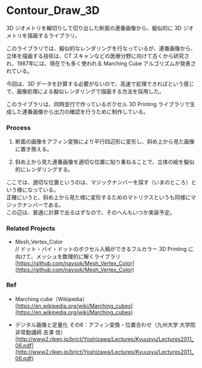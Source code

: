 # Contour_Draw_3D  


3D ジオメトリを輪切りして切り出した断面の連番画像から、擬似的に 3D ジオメトリを描画するライブラリ。  

このライブラリでは、擬似的なレンダリングを行なっているが、連番画像から、立体を描画する技術は、CT スキャンなどの医療分野に向けて古くから研究され、1987年には、現在でも多く使われる Marching Cube アルゴリズムが発表されている。  

今回は、3D データを計算する必要がないので、高速で処理できればという感じで、画像処理による擬似レンダリングで描画する方法を採用した。  

このライブラリは、同時並行で作っているボクセル 3D Printing ライブラリで生成した連番画像から出力の確認を行うために制作している。  


### Process  

1) 断面の画像をアフィン変換により平行四辺形に変形し、斜め上から見た画像に置き換える。  

2) 斜め上から見た連番画像を適切な位置に貼り重ねることで、立体の絵を擬似的にレンダリングする。  

ここでは、適切な位置というのは、マジックナンバーを探す（いまのところ）という様になっている。  
正確にいうと、斜め上から見た様に変形するためのマトリクスというも同様にマジックナンバーである。  
この辺は、普通に計算で出るはずなので、そのへんもいつか実装予定。  


### Related Projects  

- Mesh_Vertex_Color    
  // ドット・バイ・ドットのボクセル入稿ができるフルカラー 3D Printing に向けて、メッシュを数理的に解くライブラリ  
  [https://github.com/naysok/Mesh_Vertex_Color](https://github.com/naysok/Mesh_Vertex_Color)  



### Ref  

- Marching cube（Wikipedia）  
  [https://en.wikipedia.org/wiki/Marching_cubes](https://en.wikipedia.org/wiki/Marching_cubes)  

- デジタル画像と定量化 その6：アフィン変換・位置合わせ（九州大学 大学院 非常勤講師 吉澤 信）  
[http://www2.riken.jp/brict/Yoshizawa/Lectures/Kyuusyu/Lectures2011_06.pdf](http://www2.riken.jp/brict/Yoshizawa/Lectures/Kyuusyu/Lectures2011_06.pdf)  

 